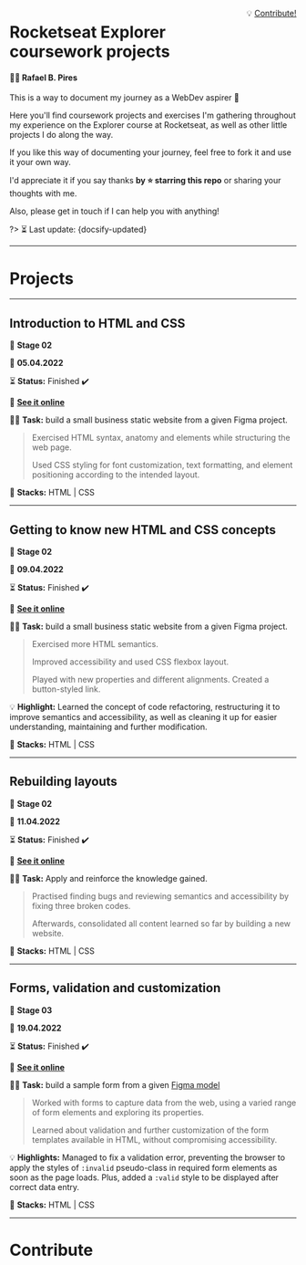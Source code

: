   <div style="overflow: auto;">
        <p style="float: right">
            💡 <a href="#/?id=contribute" style="text-decoration: underline; cursor: pointer">
                Contribute!
            </a>
        </p>


# Rocketseat Explorer coursework projects <!-- {docsify-ignore} -->
#### 👨‍🚀 Rafael B. Pires <!-- {docsify-ignore} -->

This is a way to document my journey as a WebDev aspirer 🚀

Here you'll find coursework projects and exercises I'm gathering throughout my experience on the Explorer course at Rocketseat, as well as other little projects I do along the way.

If you like this way of documenting your journey, feel free to fork it and use it your own way. 

I'd appreciate it if you say thanks **by ⭐ starring this repo** or sharing your thoughts with me.

Also, please get in touch if I can help you with anything!


?> :hourglass_flowing_sand: Last update: {docsify-updated}

---

#  Projects
---

## Introduction to HTML and CSS

🧮 **Stage 02**

📅 **05.04.2022**

⏳ **Status:** Finished ✔️

🔗 **[See it online](https://bpires.github.io/rocketseat-explorer/project-01/)**

👨‍💻 **Task:** build a small business static website from a given Figma project.

> Exercised HTML syntax, anatomy and elements while structuring the web page.
>
> Used CSS styling for font customization, text formatting, and element positioning according to the intended layout.

🌱 **Stacks:** HTML | CSS

---

## Getting to know new HTML and CSS concepts

🧮 **Stage 02**
      
📅 **09.04.2022**

⏳ **Status:** Finished ✔️

🔗 **[See it online](https://bpires.github.io/rocketseat-explorer/project-02/)**


👨‍💻 **Task:** build a small business static website from a given Figma project.

> Exercised more HTML semantics.
>
> Improved accessibility and used CSS flexbox layout.
>
> Played with new properties and different alignments. Created a button-styled link.

💡 **Highlight:** Learned the concept of code refactoring, restructuring it to improve semantics and accessibility, as well as cleaning it up for easier understanding, maintaining and further modification.

🌱 **Stacks:** HTML | CSS

---

## Rebuilding layouts

🧮 **Stage 02**

📅 **11.04.2022**

⏳ **Status:** Finished ✔️

🔗 **[See it online](https://bpires.github.io/rocketseat-explorer/project-03/)**

👨‍💻 **Task:** Apply and reinforce the knowledge gained.

> Practised finding bugs and reviewing semantics and accessibility by fixing three broken codes.
> 
> Afterwards, consolidated all content learned so far by building a new website.

🌱 **Stacks:** HTML | CSS

---

## Forms, validation and customization

🧮 **Stage 03**

📅 **19.04.2022**

⏳ **Status:** Finished ✔️

🔗 **[See it online](https://bpires.github.io/rocketseat-explorer/project-04/)**

👨‍💻 **Task:** build a sample form from a given [Figma model](https://www.figma.com/file/sgcJKpGAeVqh7rf2pwsOd9/Explorer-Stage-03-Projeto-01)

> Worked with forms to capture data from the web, using a varied range of form elements and exploring its properties.
> 
> Learned about validation and further customization of the form templates available in HTML, without compromising accessibility.

💡 **Highlights:** Managed to fix a validation error, preventing the browser to apply the styles of `:invalid` pseudo-class in required form elements as soon as the page loads. Plus, added a `:valid` style to be displayed after correct data entry.

🌱 **Stacks:** HTML | CSS

---

# Contribute